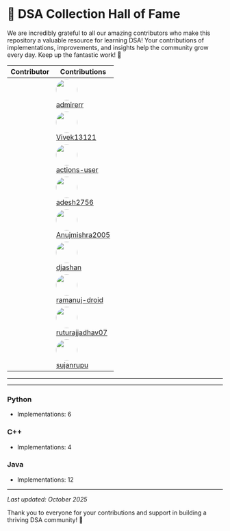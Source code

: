# 🌟 DSA Collection Hall of Fame

We are incredibly grateful to all our amazing contributors who make this repository a valuable resource for learning DSA! Your contributions of implementations, improvements, and insights help the community grow every day. Keep up the fantastic work! 🚀

<div align="center">

| Contributor | Contributions |
|-------------|---------------|
<div align="center">| <div><img src="https://avatars.githubusercontent.com/u/79766263?v=4" width="50" height="50" style="border-radius:50%;"/><br>[admirerr](https://github.com/admirerr)</div> | 72 |
</div><div align="center">| <div><img src="https://avatars.githubusercontent.com/u/171781925?v=4" width="50" height="50" style="border-radius:50%;"/><br>[Vivek13121](https://github.com/Vivek13121)</div> | 3 |
</div><div align="center">| <div><img src="https://avatars.githubusercontent.com/u/65916846?v=4" width="50" height="50" style="border-radius:50%;"/><br>[actions-user](https://github.com/actions-user)</div> | 3 |
</div><div align="center">| <div><img src="https://avatars.githubusercontent.com/u/222441895?v=4" width="50" height="50" style="border-radius:50%;"/><br>[adesh2756](https://github.com/adesh2756)</div> | 3 |
</div><div align="center">| <div><img src="https://avatars.githubusercontent.com/u/72244992?v=4" width="50" height="50" style="border-radius:50%;"/><br>[Anujmishra2005](https://github.com/Anujmishra2005)</div> | 1 |
</div><div align="center">| <div><img src="https://avatars.githubusercontent.com/u/41038007?v=4" width="50" height="50" style="border-radius:50%;"/><br>[djashan](https://github.com/djashan)</div> | 1 |
</div><div align="center">| <div><img src="https://avatars.githubusercontent.com/u/197562965?v=4" width="50" height="50" style="border-radius:50%;"/><br>[ramanuj-droid](https://github.com/ramanuj-droid)</div> | 1 |
</div><div align="center">| <div><img src="https://avatars.githubusercontent.com/u/109014091?v=4" width="50" height="50" style="border-radius:50%;"/><br>[ruturajjadhav07](https://github.com/ruturajjadhav07)</div> | 1 |
</div><div align="center">| <div><img src="https://avatars.githubusercontent.com/u/103595490?v=4" width="50" height="50" style="border-radius:50%;"/><br>[sujanrupu](https://github.com/sujanrupu)</div> | 1 |
</div>
<!-- Contributors will be automatically updated by GitHub Actions -->

</div>

---


---

### Python
- Implementations: 6

### C++
- Implementations: 4

### Java
- Implementations: 12

---

*Last updated: October 2025*

Thank you to everyone for your contributions and support in building a thriving DSA community! 🎉
